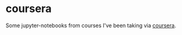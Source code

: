 # coursera

Some jupyter-notebooks from courses I've been taking via [coursera](https://www.coursera.org/).
